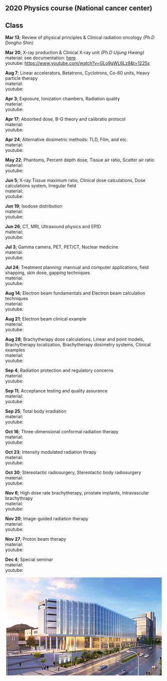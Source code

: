 ## 2020 Physics course (National cancer center)
  
  
## Class 
**Mar 13**; Review of physical principles & Clinical radiation oncology *(Ph.D Dongho Shin)* <br/>
  
**Mar 20**; X-ray production & Clinical X-ray unit *(Ph.D Uijung Hwang)*<br/>
material: see documentation: [here](https://github.com/wjcheon/2020_NCC_PhysicsCourse/blob/master/materials/Khan%20Ch3%264_X-ray%20production%20and%20Linac2020.pdf) <br/>
youtube: https://www.youtube.com/watch?v=GLo9qWL6Lz8&t=1225s <br/>
	  
**Aug 7**; Linear accelerators, Betatrons, Cyclotrons, Co-60 units, Heavy particle therapy<br/>
material:<br/>
youtube: <br/>
	  
**Apr 3**; Exposure, Ionization chambers, Radiation quality<br/>
material:<br/>
youtube: <br/>
	  
**Apr 17**; Absorbed dose, B-G theory and calibratio protocol<br/>
material:<br/>
youtube: <br/>
	  
**Apr 24**; Alternative dosimetric methods: TLD, Film, and etc.<br/>
material:<br/>
youtube: <br/>
	  
**May 22**; Phantoms, Percent depth dose, Tissue air ratio, Scatter air ratio<br/>
material:<br/>
youtube: <br/>
	  
**Jun 5**; X-ray Tissue maximum ratio, Clinical dose calculations, Dose calculations system, Irregular field<br/>
material:<br/>
youtube: <br/>
	  
**Jun 19**; Isodose distribution<br/>
material:<br/>
youtube: <br/>
	  
**Jun 26**; CT, MRI, Ultrasound physics and EPID<br/>
material:<br/>
youtube: <br/>
	  
**Jul 3**; Gamma camera, PET, PET/CT, Nuclear medicine<br/>
material:<br/>
youtube: <br/>
	  
**Jul 24**; Treatment planning: mannual and computer applications, field shapping, skin dose, gapping techniques<br/>
material:<br/>
youtube: <br/>
	  
**Aug 14**; Electron beam fundamentals and Electron beam calculation techniques<br/>
material:<br/>
youtube: <br/>
	  
**Aug 21**; Electron beam clinical example<br/>
material:<br/>
youtube: <br/>
		  
**Aug 28**; Brachytherapy dose calculations, Linear and point models, Brachytherapy localization, Brachytherapy dosimetry systems, Clinical examples<br/>
material:<br/>
youtube: <br/>
		  
**Sep 4**; Radiation protection and regulatory concerns<br/>
material:<br/>
youtube: <br/>
		  
**Sep 11**; Acceptance testing and quality assurance<br/>
material:<br/>
youtube: <br/>
		  
**Sep 25**; Total body irradiation<br/>
material:<br/>
youtube: <br/>
		  
**Oct 16**; Three-dimensional conformal radiation therapy<br/>
material:<br/>
youtube: <br/>
		  
**Oct 23**; Intensity modulated radiation thrapy<br/>
material:<br/>
youtube: <br/>
		  
**Oct 30**; Stereotactic radiosurgery, Stereotactic body radiosurgery<br/>
material:<br/>
youtube: <br/>
		  
**Nov 6**; High dose rate brachytherapy, prostate implants, Intravascular brachythrapy<br/>
material:<br/>
youtube: <br/>
		  
**Nov 20**; Image-guided radiation therapy<br/>
material:<br/>
youtube: <br/>
		  
**Nov 27**; Proton beam therapy<br/>
material:<br/>
youtube: <br/>
		  
**Dec 4**; Special seminar<br/>
material:<br/>
youtube: <br/>



 
 
   
   
     
     
      
       
        
         
         
<p align="center">
  <img src = https://github.com/wjcheon/2020_NCC_PhysicsCourse/blob/master/visual.png /></div>
</p>





